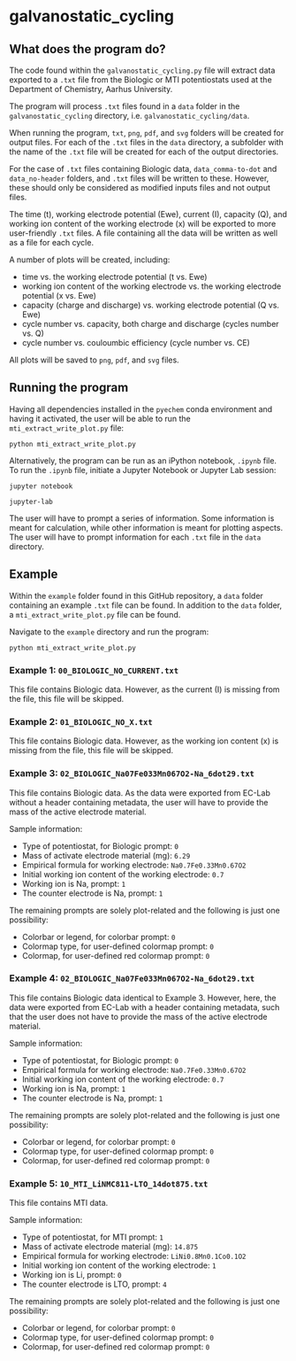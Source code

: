 # galvanostatic_cycling

## What does the program do?
The code found within the `galvanostatic_cycling.py` file will extract data
exported to a `.txt` file from the Biologic or MTI potentiostats used at the
Department of Chemistry, Aarhus University.

The program will process `.txt` files found in a `data` folder in the
`galvanostatic_cycling` directory, i.e. `galvanostatic_cycling/data`.

When running the program, `txt`, `png`, `pdf`, and `svg` folders will be created
for output files. For each of the `.txt` files in the `data` directory, a
subfolder with the name of the `.txt` file will be created for each of the
output directories.

For the case of `.txt` files containing Biologic data, `data_comma-to-dot` and
`data_no-header` folders, and `.txt` files will be written to these. However,
these should only be considered as modified inputs files and not output files.

The time (t), working electrode potential (Ewe), current (I), capacity (Q), and
working ion content of the working electrode (x) will be exported to more
user-friendly `.txt` files. A file containing all the data will be written as
well as a file for each cycle.

A number of plots will be created, including:
- time vs. the working electrode potential (t vs. Ewe)
- working ion content of the working electrode vs. the working electrode
  potential (x vs. Ewe)
- capacity (charge and discharge) vs. working electrode potential (Q vs. Ewe)
- cycle number vs. capacity, both charge and discharge (cycles number vs. Q)
- cycle number vs. couloumbic efficiency (cycle number vs. CE)

All plots will be saved to `png`, `pdf`, and `svg` files.

## Running the program
Having all dependencies installed in the `pyechem` conda environment and having
it activated, the user will be able to run the `mti_extract_write_plot.py` file:
```shell
python mti_extract_write_plot.py
```

Alternatively, the program can be run as an iPython notebook, `.ipynb` file.
To run the `.ipynb` file, initiate a Jupyter Notebook or Jupyter Lab session:
```shell
jupyter notebook
```

```shell
jupyter-lab
```

The user will have to prompt a series of information. Some information is meant
for calculation, while other information is meant for plotting aspects. The user
will have to prompt information for each `.txt` file in the `data` directory.

## Example
Within the `example` folder found in this GitHub repository, a `data` folder
containing an example `.txt` file can be found. In addition to the `data`
folder, a `mti_extract_write_plot.py` file can be found.

Navigate to the `example` directory and run the program:
```shell
python mti_extract_write_plot.py
```
### Example 1: `00_BIOLOGIC_NO_CURRENT.txt`
This file contains Biologic data. However, as the current (I) is missing from
the file, this file will be skipped.

### Example 2: `01_BIOLOGIC_NO_X.txt`
This file contains Biologic data. However, as the working ion content (x) is
missing from the file, this file will be skipped.

### Example 3: `02_BIOLOGIC_Na07Fe033Mn067O2-Na_6dot29.txt`
This file contains Biologic data. As the data were exported from EC-Lab without
a header containing metadata, the user will have to provide the mass of the
active electrode material.

Sample information:
- Type of potentiostat, for Biologic prompt: `0`
- Mass of activate electrode material (mg): `6.29`
- Empirical formula for working electrode: `Na0.7Fe0.33Mn0.67O2`
- Initial working ion content of the working electrode: `0.7`
- Working ion is Na, prompt: `1`
- The counter electrode is Na, prompt: `1`

The remaining prompts are solely plot-related and the following is just one
possibility:
- Colorbar or legend, for colorbar prompt: `0`
- Colormap type, for user-defined colormap prompt: `0`
- Colormap, for user-defined red colormap prompt: `0`

### Example 4: `02_BIOLOGIC_Na07Fe033Mn067O2-Na_6dot29.txt`
This file contains Biologic data identical to Example 3. However, here, the data
were exported from EC-Lab with a header containing metadata, such that the user
does not have to provide the mass of the active electrode material.

Sample information:
- Type of potentiostat, for Biologic prompt: `0`
- Empirical formula for working electrode: `Na0.7Fe0.33Mn0.67O2`
- Initial working ion content of the working electrode: `0.7`
- Working ion is Na, prompt: `1`
- The counter electrode is Na, prompt: `1`

The remaining prompts are solely plot-related and the following is just one
possibility:
- Colorbar or legend, for colorbar prompt: `0`
- Colormap type, for user-defined colormap prompt: `0`
- Colormap, for user-defined red colormap prompt: `0`

### Example 5: `10_MTI_LiNMC811-LTO_14dot875.txt`
This file contains MTI data.

Sample information:
- Type of potentiostat, for MTI prompt: `1`
- Mass of activate electrode material (mg): `14.875`
- Empirical formula for working electrode: `LiNi0.8Mn0.1Co0.1O2`
- Initial working ion content of the working electrode: `1`
- Working ion is Li, prompt: `0`
- The counter electrode is LTO, prompt: `4`

The remaining prompts are solely plot-related and the following is just one
possibility:
- Colorbar or legend, for colorbar prompt: `0`
- Colormap type, for user-defined colormap prompt: `0`
- Colormap, for user-defined red colormap prompt: `0`

